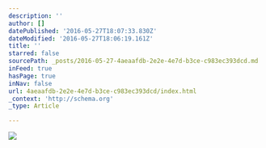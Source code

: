 ```yaml
---
description: ''
author: []
datePublished: '2016-05-27T18:07:33.830Z'
dateModified: '2016-05-27T18:06:19.161Z'
title: ''
starred: false
sourcePath: _posts/2016-05-27-4aeaafdb-2e2e-4e7d-b3ce-c983ec393dcd.md
inFeed: true
hasPage: true
inNav: false
url: 4aeaafdb-2e2e-4e7d-b3ce-c983ec393dcd/index.html
_context: 'http://schema.org'
_type: Article

---
```

![](https://the-grid-user-content.s3-us-west-2.amazonaws.com/db66503e-7088-4c2d-96a5-3c02686d99e6.jpg)